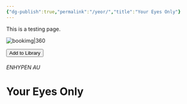 ```yaml
---
{"dg-publish":true,"permalink":"/yeor/","title":"Your Eyes Only"}
---
```


This is a testing page.

![bookimg|360](/img/user/yeo/yeostorage/yeocover.webp)

<button id="library-toggle" onclick="toggleLibrary()">Add to Library</button>

###### ENHYPEN AU
# Your Eyes Only

<script>
function getBookInfo() {
  const titleEl = document.querySelector('h1');
  const imgMatch = document.body.innerText.match(/!bookimg\|?.*?[^)]+/);

  if (!titleEl || !imgMatch) return null;

  return {
    title: titleEl.textContent.trim(),
    link: window.location.href,
    imgMD: imgMatch[0],
    wikilink: `[[${window.location.href}|${titleEl.textContent.trim()}]]`
  };
}

function getLibrary() {
  return JSON.parse(localStorage.getItem('bookLibrary') || '[]');
}

function saveLibrary(lib) {
  localStorage.setItem('bookLibrary', JSON.stringify(lib));
}

function isInLibrary(link) {
  return getLibrary().some(b => b.link === link);
}

function updateButton(link) {
  const btn = document.getElementById('library-toggle');
  if (btn) btn.textContent = isInLibrary(link) ? 'Remove from Library' : 'Add to Library';
}

function toggleLibrary() {
  const book = getBookInfo();
  if (!book) return alert('Book info not found.');

  let lib = getLibrary();
  const exists = lib.some(b => b.link === book.link);

  if (exists) {
    lib = lib.filter(b => b.link !== book.link);
    alert('Removed from library');
  } else {
    lib.unshift(book);
    alert('Added to library');
  }

  saveLibrary(lib);
  updateButton(book.link);
  renderLibrary();
}

function renderLibrary() {
  const container = document.getElementById('library-display');
  if (!container) return;

  const lib = getLibrary();
  if (!lib.length) {
    container.innerText = 'No books in your library.';
    return;
  }

  let md = '';
  lib.forEach((book, i) => {
    md += `${i + 1}\n-\n${book.imgMD}\n-\n${book.wikilink}\n\n`;
  });

  container.innerText = md;
}

document.addEventListener('DOMContentLoaded', () => {
  const book = getBookInfo();
  if (book) updateButton(book.link);
  renderLibrary();
});
</script>
